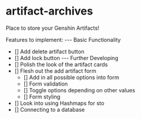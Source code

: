 # artifact-archives
Place to store your Genshin Artifacts!

Features to implement:
--- Basic Functionality
- [] Add delete artifact button
- [] Add lock button
--- Further Developing
- [] Polish the look of the artifact cards
- [] Flesh out the add artifact form
    - [] Add in all possible options into form
    - [] Form validation
    - [] Toggle options depending on other values
    - [] Form styling
- [] Look into using Hashmaps for sto
- [] Connecting to a database

